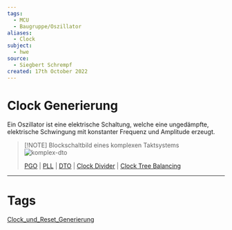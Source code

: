 ```yaml
---
tags:
  - MCU
  - Baugruppe/Oszillator
aliases:
  - Clock
subject:
  - hwe
source:
  - Siegbert Schrempf
created: 17th October 2022
---
```


# Clock Generierung

Ein Oszillator ist eine elektrische Schaltung, welche eine ungedämpfte, elektrische Schwingung mit konstanter Frequenz und Amplitude erzeugt.

> [!NOTE] Blockschaltbild eines komplexen Taktsystems  
> ![komplex-dto](../assets/komplex-dto.png)
> 
> [PGO](Pierce-Gate%20Oszillator.md) | [PLL](Phase%20Locked%20Loop.md) | [DTO](Discrete%20Time%20Oscillator.md) | [Clock Divider](Clock%20Divider.md) | [Clock Tree Balancing](Clock%20Tree%20Balancing.md)

---

# Tags

[Clock_und_Reset_Generierung](../assets/pdf/Clock_und_Reset_Generierung.pdf)